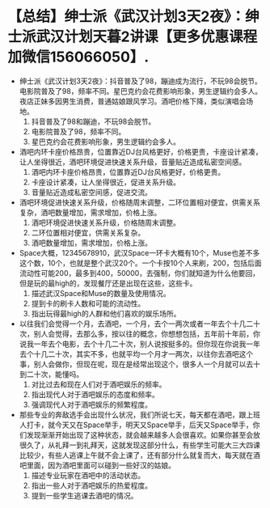# 【总结】绅士派《武汉计划3天2夜》：绅士派武汉计划天暮2讲课【更多优惠课程加微信156066050】.

-   绅士派《武汉计划3天2夜》：抖音普及了98，蹦迪成为流行，不玩98会脱节。电影院普及了98，频率不同。星巴克约会花费影响形象，男生逻辑约会多人。夜店正妹多因男生消费，普通姑娘跟风学习。酒吧价格下降，类似演唱会场地。 
    1.  抖音普及了98和蹦迪，不玩98会脱节。
    2.  电影院普及了98，频率不同。
    3.  星巴克约会花费影响形象，男生逻辑约会多人。
-   酒吧内环卡座价格昂贵，位置靠近DJ台风格更好，价格更贵，卡座设计紧凑，让人坐得很近，酒吧环境促进快速关系升级，音量贴近造成私密空间感。
    1.  酒吧内环卡座价格昂贵，位置靠近DJ台风格更好，价格更贵。
    2.  卡座设计紧凑，让人坐得很近，促进关系升级。
    3.  音量贴近造成私密空间感，促进交流。
-   酒吧环境促进快速关系升级，价格随周末调整，二环位置相对便宜，供需关系复杂，酒吧数量增加，需求增加，价格上涨。
    1.  酒吧环境促进快速关系升级，价格随周末调整。
    2.  二环位置相对便宜，供需关系复杂。
    3.  酒吧数量增加，需求增加，价格上涨。
-   Space大概，12345678910，武汉Space一环卡大概有10个，Muse也差不多这个数，10个，也就是整个武汉20个。一个卡按10个人来刷，200，包括后面流动性可能200，最多到400，50000，去强制，你们就知道为什么他要回，但是玩的最high的，发现餐厅还是出现在这些，这些卡。
    1.  描述武汉Space和Muse的数量及使用情况。
    2.  提到卡的刷卡人数和可能的流动性。
    3.  指出玩得最high的人群和他们喜欢的娱乐场所。
-   以往我们会觉得一个月，去酒吧，一个月，去个一两次或者一年去个十几二十次，别人会觉得，去那么多，按以往的概念，你想想包括，五年前十年前，你说我一年去个电影，去个十几二十次，别人说按挺多的。但你现在你说我一年去个十几二十次，其实不多，也就平均一个月才一两次，以往你去酒吧这个事，别人会做你，但现在呢，现在是经常出现这个，很多人一个月就可以去十到二十次，能懂吗。
    1.  对比过去和现在人们对于酒吧娱乐的频率。
    2.  指出现代人对于酒吧娱乐的态度和频率。
    3.  强调现代人对于酒吧娱乐的频繁程度。
-   那些专业的奔敌选手会出现什么状况，我们所说七天，每天都在酒吧，跟上班人打卡，就今天又在Space举手，明天又Space举手，后天又Space举手，你们发现渐渐开始出现了这种状态，就会越来越多人会很喜欢。如果你甚至会放很久了，从礼拜一到礼拜天，这就发现这部分什么，有些学生可能大三大四课比较少，有些人逃课上午就不会上课了，还有部分什么就复而大，每天就在酒吧里面，因为酒吧里面可以碰到一些好汉的姑娘。
    1.  描述专业玩家在酒吧中的活动状态。
    2.  指出一些人对于酒吧娱乐的热爱程度。
    3.  提到一些学生逃课去酒吧的情况。